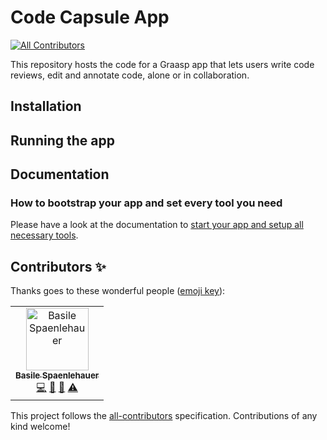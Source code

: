 # Code Capsule App
<!-- ALL-CONTRIBUTORS-BADGE:START - Do not remove or modify this section -->
[![All Contributors](https://img.shields.io/badge/all_contributors-1-orange.svg?style=flat-square)](#contributors-)
<!-- ALL-CONTRIBUTORS-BADGE:END -->

This repository hosts the code for a Graasp app that lets users write code reviews, edit and annotate code, alone or in collaboration.

## Installation

## Running the app

## Documentation

### How to bootstrap your app and set every tool you need

Please have a look at the documentation to [start your app and setup all necessary tools](docs/SETUP.md).

## Contributors ✨

Thanks goes to these wonderful people ([emoji key](https://allcontributors.org/docs/en/emoji-key)):

<!-- ALL-CONTRIBUTORS-LIST:START - Do not remove or modify this section -->
<!-- prettier-ignore-start -->
<!-- markdownlint-disable -->
<table>
  <tbody>
    <tr>
      <td align="center"><a href="https://github.com/spaenleh"><img src="https://avatars.githubusercontent.com/u/39373170?v=4?s=100" width="100px;" alt="Basile Spaenlehauer"/><br /><sub><b>Basile Spaenlehauer</b></sub></a><br /><a href="https://github.com/graasp/graasp-app-code-capsule/commits?author=spaenleh" title="Code">💻</a> <a href="#ideas-spaenleh" title="Ideas, Planning, & Feedback">🤔</a> <a href="#research-spaenleh" title="Research">🔬</a> <a href="https://github.com/graasp/graasp-app-code-capsule/commits?author=spaenleh" title="Tests">⚠️</a></td>
    </tr>
  </tbody>
</table>

<!-- markdownlint-restore -->
<!-- prettier-ignore-end -->

<!-- ALL-CONTRIBUTORS-LIST:END -->

This project follows the [all-contributors](https://github.com/all-contributors/all-contributors) specification. Contributions of any kind welcome!